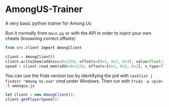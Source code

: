 # AmongUS-Trainer
A very basic python trainer for Among Us

Run it normally from `main.py` or with the API in order to inject your own cheats (knowning correct offsets)

```py
from src.client import AmongClient

client = AmongClient()
client.write2mem(address=0x1234, offsets=[0x1, 0x2, 0x3], value=float|int|bool|str|...]) #  write to memory
speed = client.read_mem(addr=0x1234, offsets=[0x1, 0x2, 0x3], v_type=float|int|bool|str|...) #  read memory
```

You can use the frida version too by identifying the pid with `tasklist | findstr "Among Us.exe"` cmd under Windows.
Then run with `frida -p <pid> -l amongus.js`
```js
let client = new AmongClient();
client.getPlayerSpeed();
```
